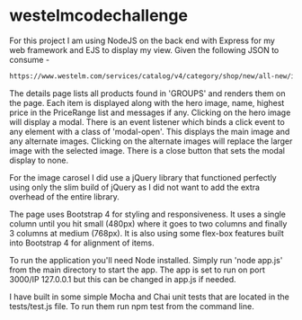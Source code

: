 # westelmcodechallenge

For this project I am using NodeJS on the back end with Express for my web framework and EJS to display my view. Given the following JSON to consume -  

```bash
https://www.westelm.com/services/catalog/v4/category/shop/new/all-new/index.json
```

The details page lists all products found in 'GROUPS' and renders them on the page.  Each item is displayed along with the hero image, name, highest price in the PriceRange list and messages if any.  Clicking on the hero image will display a modal.  There is an event listener which binds a click event to any element with a class of 'modal-open'.  This displays the main image and any alternate images.  Clicking on the alternate images will replace the larger image with the selected image.  There is a close button that sets the modal display to none.

For the image carosel I did use a jQuery library that functioned perfectly using only the slim build of jQuery as I did not want to add the extra overhead of the entire library.

The page uses Bootstrap 4 for styling and responsiveness.  It uses a single column until you hit small (480px) where it goes to two columns and finally 3 columns at medium (768px).  It is also using some flex-box features built into Bootstrap 4 for alignment of items.

To run the application you'll need Node installed.  Simply run 'node app.js' from the main directory to start the app.  The app is set to run on port 3000/IP 127.0.0.1 but this can be changed in app.js if needed.

I have built in some simple Mocha and Chai unit tests that are located in the tests/test.js file.  To run them run npm test from the command line.
